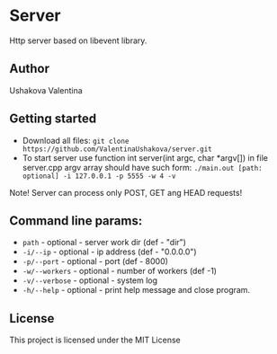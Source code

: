 # Server
Http server based on libevent library.

## Author
Ushakova Valentina

## Getting started
- Download all files: 
```git clone https://github.com/ValentinaUshakova/server.git```
- To start server use function int server(int argc, char *argv[]) in file server.cpp 
argv array should have such form:
`./main.out [path: optional] -i 127.0.0.1 -p 5555 -w 4 -v`

Note! Server can process only POST, GET ang HEAD requests!

## Command line params:
* `path` - optional - server work dir (def - "dir") 
* `-i/--ip` - optional - ip address (def - "0.0.0.0")
* `-p/--port` - optional - port (def - 8000)
* `-w/--workers` - optional - number of workers (def -1)
* `-v/--verbose` - optional - system log 
* `-h/--help` - optional - print help message and close program.

## License
This project is licensed under the MIT License



